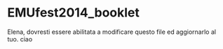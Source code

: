 EMUfest2014_booklet
===================

Elena, dovresti essere abilitata a modificare questo file ed aggiornarlo al tuo.
ciao
